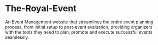 # The-Royal-Event
An Event Management website that streamlines the entire event planning process, from initial setup to post-event evaluation, providing organizers with the tools they need to plan, promote and execute successful events seamlessly.
